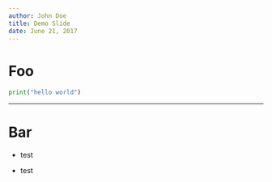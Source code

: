 ```yaml
---
author: John Doe
title: Demo Slide
date: June 21, 2017
---
```

# Foo

```python
print("hello world")
```

--- 
# Bar

* test

* test